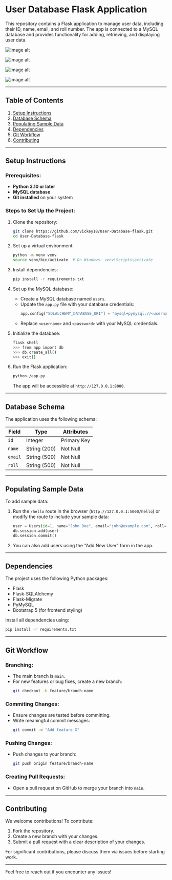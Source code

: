 # User Database Flask Application

This repository contains a Flask application to manage user data, including their ID, name, email, and roll number. The app is connected to a MySQL database and provides functionality for adding, retrieving, and displaying user data.

![image alt](https://github.com/vickey18/User-Database-flask/blob/7de4c6590517772e5f5f5ecaa49731c633055477/homepage.PNG)


![image alt](
https://github.com/vickey18/User-Database-flask/blob/62b486674a0f385fde3cb34acda14daddbb1937a/all_users.PNG)

![image alt](
https://github.com/vickey18/User-Database-flask/blob/62b486674a0f385fde3cb34acda14daddbb1937a/all_users.PNG)

![image alt](
https://github.com/vickey18/User-Database-flask/blob/62b486674a0f385fde3cb34acda14daddbb1937a/all_users.PNG)



---

## Table of Contents
1. [Setup Instructions](#setup-instructions)  
2. [Database Schema](#database-schema)  
3. [Populating Sample Data](#populating-sample-data)  
4. [Dependencies](#dependencies)  
5. [Git Workflow](#git-workflow)  
6. [Contributing](#contributing)  

---

## Setup Instructions

### Prerequisites:
- **Python 3.10 or later**
- **MySQL database**
- **Git installed** on your system

### Steps to Set Up the Project:
1. Clone the repository:
   ```bash
   git clone https://github.com/vickey18/User-Database-flask.git
   cd User-Database-flask
   ```
2. Set up a virtual environment:
   ```bash
   python -m venv venv
   source venv/bin/activate  # On Windows: venv\Scripts\activate
   ```
3. Install dependencies:
   ```bash
   pip install -r requirements.txt
   ```
4. Set up the MySQL database:
   - Create a MySQL database named `users`.
   - Update the `app.py` file with your database credentials:
     ```python
     app.config["SQLALCHEMY_DATABASE_URI"] = "mysql+pymysql://<username>:<password>@localhost/users"
     ```
   - Replace `<username>` and `<password>` with your MySQL credentials.

5. Initialize the database:
   ```bash
   flask shell
   >>> from app import db
   >>> db.create_all()
   >>> exit()
   ```

6. Run the Flask application:
   ```bash
   python./app.py
   ```
   The app will be accessible at `http://127.0.0.1:8000`.

---

## Database Schema

The application uses the following schema:

| Field   | Type          | Attributes          |
|---------|---------------|---------------------|
| `id`    | Integer       | Primary Key         |
| `name`  | String (200)  | Not Null            |
| `email` | String (500)  | Not Null            |
| `roll`  | String (500)  | Not Null            |

---

## Populating Sample Data

To add sample data:
1. Run the `/hello` route in the browser (`http://127.0.0.1:5000/hello`) or modify the route to include your sample data:
   ```python
   user = Users(id=1, name="John Doe", email="john@example.com", roll="A123")
   db.session.add(user)
   db.session.commit()
   ```

2. You can also add users using the "Add New User" form in the app.

---

## Dependencies

The project uses the following Python packages:
- Flask
- Flask-SQLAlchemy
- Flask-Migrate
- PyMySQL
- Bootstrap 5 (for frontend styling)

Install all dependencies using:
```bash
pip install -r requirements.txt
```

---

## Git Workflow

### Branching:
- The main branch is `main`.
- For new features or bug fixes, create a new branch:
  ```bash
  git checkout -b feature/branch-name
  ```

### Commiting Changes:
- Ensure changes are tested before committing.
- Write meaningful commit messages:
  ```bash
  git commit -m "Add feature X"
  ```

### Pushing Changes:
- Push changes to your branch:
  ```bash
  git push origin feature/branch-name
  ```

### Creating Pull Requests:
- Open a pull request on GitHub to merge your branch into `main`.

---

## Contributing

We welcome contributions! To contribute:
1. Fork the repository.
2. Create a new branch with your changes.
3. Submit a pull request with a clear description of your changes.

For significant contributions, please discuss them via issues before starting work.

---

Feel free to reach out if you encounter any issues!
